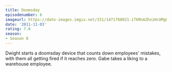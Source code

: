 ```yaml
---
title: Doomsday
episodenumber: 6
imageurl: https://dato-images.imgix.net/151/1471788921-iTkMnAZhniHcUMgQZHmisaHnZDp.jpg?ixlib=rb-1.1.0&ch=DPR%2CWidth&auto=compress%2Cformat
date: '2011-11-03'
rating: 7.6
season:
- Season 8
---
```


Dwight starts a doomsday device that counts down employees' mistakes, with them all getting fired if it reaches zero. Gabe takes a liking to a warehouse employee.